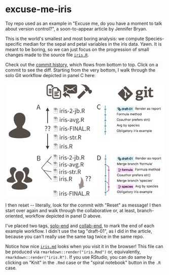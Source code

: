 # excuse-me-iris

Toy repo used as an example in "Excuse me, do you have a moment to talk about version control?", a soon-to-appear article by Jennifer Bryan.

This is the world's smallest and most boring analysis: we compute Species-specific median for the sepal and petal variables in the iris data. Yawn. It is meant to be boring, so we can just focus on the progression of small changes made to the source file [`iris.R`](iris.R).

Check out the [commit history](https://github.com/jennybc/excuse-me-iris/commits/master), which flows from bottom to top. Click on a commit to see the diff. Starting from the very bottom, I walk through the solo Git workflow depicted in panel C here:

<img src="diy-vs-git-solo-vs-collab.png" width="500" />

I then reset -- literally, look for the commit with "Reset" as message! I then start over again and walk through the collaborative or, at least, branch-oriented, workflow depicted in panel D above.

I've placed two tags, [solo-end](https://github.com/jennybc/excuse-me-iris/releases/tag/solo-end) and [collab-end](https://github.com/jennybc/excuse-me-iris/releases/tag/collab-end), to mark the end of each example workflow. I didn't use the tag "draft-01", as I did in the article, because you can't really use the same tag twice in the same repo.

Notice how nice [`iris.md`](iris.md) looks when you visit it in the browser! This file can be produced via `rmarkdown::render("iris.Rmd")` or, equivalently, `rmarkdown::render("iris.R")`. If you use RStudio, you can do same by clicking on "Knit" in the `.Rmd` case or the "spiral notebook" button in the `.R` case.
